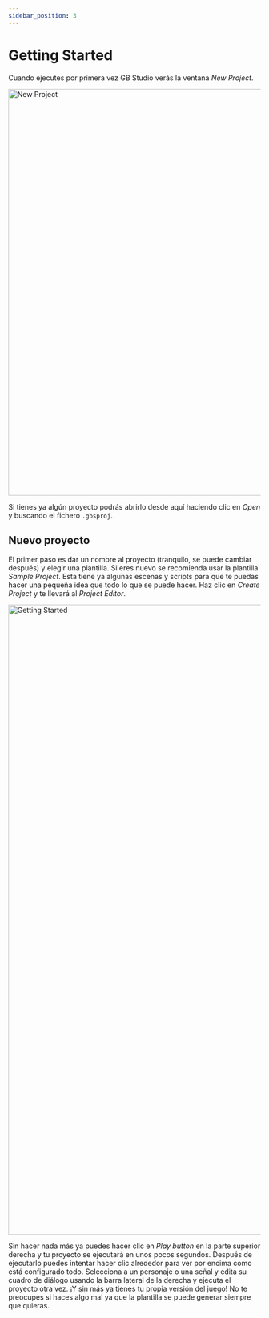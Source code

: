 ```yaml
---
sidebar_position: 3
---
```


# Getting Started

Cuando ejecutes por primera vez GB Studio verás la ventana _New Project_.

<img title="New Project" src="/es/img/screenshots/new-project.png" width="812" />

Si tienes ya algún proyecto podrás abrirlo desde aquí haciendo clic en _Open_ y buscando el fichero `.gbsproj`.

## Nuevo proyecto

El primer paso es dar un nombre al proyecto (tranquilo, se puede cambiar después) y elegir una plantilla. Si eres nuevo se recomienda usar la plantilla _Sample Project_. Esta tiene ya algunas escenas y scripts para que te puedas hacer una pequeña idea que todo lo que se puede hacer. Haz clic en _Create Project_ y te llevará al _Project Editor_.

<img title="Getting Started" src="/es/img/screenshots/getting-started.png" width="1258" />

Sin hacer nada más ya puedes hacer clic en _Play button_ en la parte superior derecha y tu proyecto se ejecutará en unos pocos segundos. Después de ejecutarlo puedes intentar hacer clic alrededor para ver por encima como está configurado todo. Selecciona a un personaje o una señal y edita su cuadro de diálogo usando la barra lateral de la derecha y ejecuta el proyecto otra vez. ¡Y sin más ya tienes tu propia versión del juego! No te preocupes si haces algo mal  ya que la plantilla se puede generar siempre que quieras.
